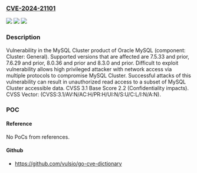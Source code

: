 ### [CVE-2024-21101](https://cve.mitre.org/cgi-bin/cvename.cgi?name=CVE-2024-21101)
![](https://img.shields.io/static/v1?label=Product&message=MySQL%20NDB%20Cluster&color=blue)
![](https://img.shields.io/static/v1?label=Version&message=*%3C%3D%207.5.33%20&color=brighgreen)
![](https://img.shields.io/static/v1?label=Vulnerability&message=Difficult%20to%20exploit%20vulnerability%20allows%20high%20privileged%20attacker%20with%20network%20access%20via%20multiple%20protocols%20to%20compromise%20MySQL%20Cluster.%20%20Successful%20attacks%20of%20this%20vulnerability%20can%20result%20in%20%20unauthorized%20read%20access%20to%20a%20subset%20of%20MySQL%20Cluster%20accessible%20data.&color=brighgreen)

### Description

Vulnerability in the MySQL Cluster product of Oracle MySQL (component: Cluster: General).  Supported versions that are affected are 7.5.33 and prior, 7.6.29 and prior, 8.0.36 and prior and  8.3.0 and prior. Difficult to exploit vulnerability allows high privileged attacker with network access via multiple protocols to compromise MySQL Cluster.  Successful attacks of this vulnerability can result in  unauthorized read access to a subset of MySQL Cluster accessible data. CVSS 3.1 Base Score 2.2 (Confidentiality impacts).  CVSS Vector: (CVSS:3.1/AV:N/AC:H/PR:H/UI:N/S:U/C:L/I:N/A:N).

### POC

#### Reference
No PoCs from references.

#### Github
- https://github.com/vulsio/go-cve-dictionary

